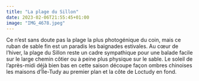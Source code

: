 ```yaml
---
title: "La plage du Sillon"
date: 2023-02-06T21:55:45+01:00
image: "IMG_4678.jpeg"
---
```


Ce n’est sans doute pas la plage la plus photogénique du coin, mais ce ruban de sable fin est un paradis les baignades estivales. Au cœur de l’hiver, la plage du Sillon reste un cadre sympathique pour une balade facile sur le large chemin côtier ou à peine plus physique sur le sable. Le soleil de l’après-midi déjà bien bas en cette saison découpe façon ombres chinoises les maisons d’Île-Tudy au premier plan et la côte de Loctudy en fond.
